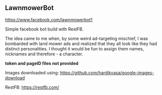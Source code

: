 ## LawnmowerBot
https://www.facebook.com/lawnmowerbot1

Simple facebook bot build with RestFB. 

The idea came to me when, by some weird ad-targeting mischief, I was bombarded with land mower ads and realized that they all look like they had distinct personalities. I thought it would be fun to assign them names, nicknames and therefore - a character.

**token and pageID files not provided** 

Images downloaded using: https://github.com/hardikvasa/google-images-download

RestFB: https://restfb.com/
